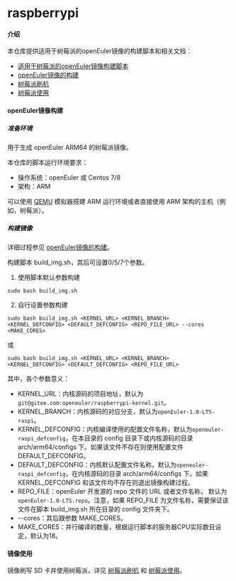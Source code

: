 # raspberrypi

#### 介绍

本仓库提供适用于树莓派的openEuler镜像的构建脚本和相关文档：

* [适用于树莓派的openEuler镜像构建脚本](build_img.sh)
* [openEuler镜像的构建](documents/openEuler镜像的构建.md)
* [树莓派刷机](documents/树莓派刷机.md)
* [树莓派使用](documents/树莓派使用.md)

#### openEuler镜像构建

##### 准备环境

用于生成 openEuler ARM64 的树莓派镜像。

本仓库的脚本运行环境要求：
- 操作系统：openEuler 或 Centos 7/8
- 架构：ARM

可以使用 [QEMU](https://www.qemu.org/) 模拟器搭建 ARM 运行环境或者直接使用 ARM 架构的主机（例如，树莓派）。

##### 构建镜像

详细过程参见 [openEuler镜像的构建](documents/openEuler镜像的构建.md)。

构建脚本 build_img.sh，其后可设置0/5/7个参数。

1. 使用脚本默认参数构建

`sudo bash build_img.sh`

2. 自行设置参数构建

`sudo bash build_img.sh <KERNEL_URL> <KERNEL_BRANCH>  <KERNEL_DEFCONFIG> <DEFAULT_DEFCONFIG> <REPO_FILE_URL> --cores <MAKE_CORES>`

或

`sudo bash build_img.sh <KERNEL_URL> <KERNEL_BRANCH>  <KERNEL_DEFCONFIG> <DEFAULT_DEFCONFIG> <REPO_FILE_URL>`

其中，各个参数意义：

- KERNEL_URL：内核源码的项目地址，默认为`git@gitee.com:openeuler/raspberrypi-kernel.git`。
- KERNEL_BRANCH：内核源码的对应分支，默认为`openEuler-1.0-LTS-raspi`。
- KERNEL_DEFCONFIG：内核编译使用的配置文件名称，默认为`openeuler-raspi_defconfig`，在本目录的 config 目录下或内核源码的目录 arch/arm64/configs 下。如果该文件不存在则使用配置文件 DEFAULT_DEFCONFIG。
- DEFAULT_DEFCONFIG：内核默认配置文件名称，默认为`openeuler-raspi_defconfig`，在内核源码的目录 arch/arm64/configs 下。如果 KERNEL_DEFCONFIG 和该文件均不存在则退出镜像构建过程。
- REPO_FILE：openEuler 开发源的 repo 文件的 URL 或者文件名称， 默认为`openEuler-1.0-LTS.repo`。注意，如果 REPO_FILE 为文件名称，需要保证该文件在脚本 build_img.sh 所在目录的 config 文件夹下。
- --cores：其后跟参数 MAKE_CORES。
- MAKE_CORES：并行编译的数量，根据运行脚本的服务器CPU实际数目设定，默认为18。

#### 镜像使用

镜像刷写 SD 卡并使用树莓派，详见 [树莓派刷机](documents/树莓派刷机.md) 和 [树莓派使用](documents/树莓派使用.md)。